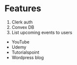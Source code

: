 # Features

1. Clerk auth
2. Convex DB
3. List upcoming events to users

- YouTube
- Udemy
- Tutorialspoint
- Wordpress blog
